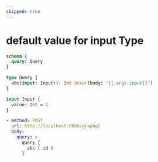 ```yaml
---
skipped: true
---
```

# default value for input Type

```graphql @config
schema {
  query: Query
}

type Query {
  abc(input: Input!): Int @expr(body: "{{.args.input}}")
}

input Input {
  value: Int = 1
}
```

```yml @test
- method: POST
  url: http://localhost:8080/graphql
  body:
    query: >
      query {
        abc { id }
      }
```
